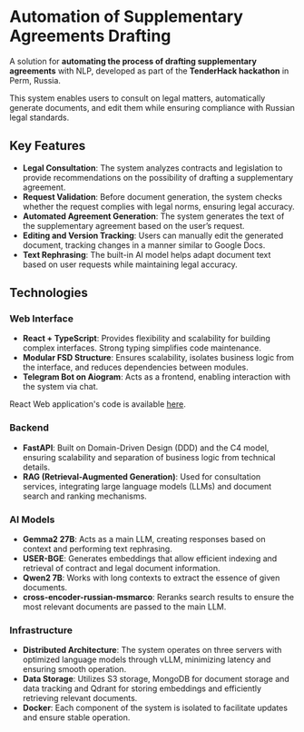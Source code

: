 # Automation of Supplementary Agreements Drafting
A solution for **automating the process of drafting supplementary agreements** with NLP, developed as part of the **TenderHack hackathon** in Perm, Russia. 

This system enables users to consult on legal matters, automatically generate documents, and edit them while ensuring compliance with Russian legal standards.

## Key Features
- **Legal Consultation**: The system analyzes contracts and legislation to provide recommendations on the possibility of drafting a supplementary agreement.
- **Request Validation**: Before document generation, the system checks whether the request complies with legal norms, ensuring legal accuracy.
- **Automated Agreement Generation**: The system generates the text of the supplementary agreement based on the user’s request.
- **Editing and Version Tracking**: Users can manually edit the generated document, tracking changes in a manner similar to Google Docs.
- **Text Rephrasing**: The built-in AI model helps adapt document text based on user requests while maintaining legal accuracy.

## Technologies
### Web Interface
- **React + TypeScript**: Provides flexibility and scalability for building complex interfaces. Strong typing simplifies code maintenance.
- **Modular FSD Structure**: Ensures scalability, isolates business logic from the interface, and reduces dependencies between modules.
- **Telegram Bot on Aiogram**: Acts as a frontend, enabling interaction with the system via chat.  

React Web application's code is available [here](https://github.com/Sh6abrA/TenderHackWeb).
### Backend
- **FastAPI**: Built on Domain-Driven Design (DDD) and the C4 model, ensuring scalability and separation of business logic from technical details.
- **RAG (Retrieval-Augmented Generation)**: Used for consultation services, integrating large language models (LLMs) and document search and ranking mechanisms.

### AI Models
- **Gemma2 27B**: Acts as a main LLM, creating responses based on context and performing text rephrasing.
- **USER-BGE**: Generates embeddings that allow efficient indexing and retrieval of contract and legal document information.
- **Qwen2 7B**: Works with long contexts to extract the essence of given documents.
- **cross-encoder-russian-msmarco**: Reranks search results to ensure the most relevant documents are passed to the main LLM.

### Infrastructure
- **Distributed Architecture**: The system operates on three servers with optimized language models through vLLM, minimizing latency and ensuring smooth operation.
- **Data Storage**: Utilizes S3 storage, MongoDB for document storage and data tracking and Qdrant for storing embeddings and efficiently retrieving relevant documents.
- **Docker**: Each component of the system is isolated to facilitate updates and ensure stable operation.
